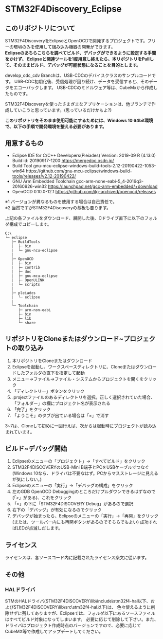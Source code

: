 # STM32F4Discovery_Eclipse

## このリポジトリについて
STM32F4DiscoveryをEclipseとOpenOCDで開発するプロジェクトです。フリーの環境のみを使用して組み込み機器の開発ができます。</br>
<b>Eclipseのあちらこちらを調べてビルド、デバッグができるように設定する手間をかけず、
Eclipseと関連ツールを1度用意し終えたら、本リポジトリをPullして、そのままビルド、デバッグが可能状態になることを目的とします。</b></br>

develop_cdc_cdv Branchは、USB-CDCのデバイスクラスのサンプルコードです。
USB-CDC初期化後、受信処理が回り続け、データを受信すると、そのデータをエコーバックします。
USB-CDCのミドルウェア等は、CubeMxから作成したものです。

STM32F4Discoveryを使ったさまざまなアプリケーションは、他ブランチで作成していこうと思っています。(思っているだけかもよ?)

<b>このリポジトリをそのまま使用可能にするためには、Windows 10 64bit環境で、以下の手順で開発環境を整える必要があります。</b>

## 用意するもの<br>
* Eclipse IDE for C/C++ Developers(Pleiades) Version: 2019-09 R (4.13.0) Build id: 20190917-1200
https://mergedoc.osdn.jp/
* Build Tool gnu-mcu-eclipse-windows-build-tools-2.12-20190422-1053-win64
https://github.com/gnu-mcu-eclipse/windows-build-tools/releases/v2.12-20190422/
* GNU Arm Embedded Toolchain gcc-arm-none-eabi-5_4-2016q3-20160926-win32
https://launchpad.net/gcc-arm-embedded/+download
* OpenOCD 0.10.0-12.1
https://github.com/ilg-archived/openocd/releases

※1 バージョンが異なるものを使用する場合は自己責任で。<br>
※2 当然ですがSTM32F4Discoveryの基板も要ります。

上記の各ファイルをダウンロード、展開した後、Cドライブ直下に以下のフォルダ構成でコピーします。
```
C:\
└─ eclipse
   ├─ BuildTools
   |  ├─ bin
   |  └─ gnu-ncu-eclipse
   |
   ├─ OpenOCD
   |  ├─ bin
   |  ├─ contrib
   |  ├─ doc
   |  ├─ gnu-mcu-eclipse
   |  ├─ OpenULINK
   |  └─ scripts
   |
   ├─ pleiades
   |  └─ eclipse
   |
   └─ Toolchain
      ├─ arm-non-eabi
      ├─ bin
      ├─ lib
      └─ share
```

## リポジトリをCloneまたはダウンロード~プロジェクトの取り込み
1. 本リポジトリをCloneまたはダウンロード
1. Eclipseを起動し、ワークスペースディレクトリに、Cloneまたはダウンロードしたフォルダの直下を指定して起動
1. メニュー→ファイル→ファイル・システムからプロジェクトを開くをクリック
1. 「ディレクトリー」ボタンをクリック
1. .projectファイルのあるディレクトリを選択。正しく選択されていた場合、「フォルダー」の欄にプロジェクト名が表示される
1. 「完了」をクリック
1. 「ようこそ」のタブが出ている場合は「×」で消す

3~7は、Cloneして初めに一回行えば、次からは起動時にプロジェクトが読み込まれています。

## ビルド~デバッグ開始
1. Eclipseのメニューの「プロジェクト」→「すべてビルド」をクリック
1. STM32F4DISCOVERYのUSB-Mini B端子とPCをUSBケーブルでつなぐ(Windows 10なら、ドライバは不要なはず。PCからマスストレージに見えるが気にしない。)
1. Eclipseのメニューの「実行」→「デバッグの構成」をクリック
1. 左のGDB OpenOCD Debuggingのところだけプルダウンできるはずなので(「>」がある)、これをクリック
1. 「>」の下に「STM32F4DISCOVERY Debug」があるので選択
1. 右下の「デバッグ」が有効になるのでクリック
1. デバッグが始まったら、Eclipseのメニューの「実行」→「再開」をクリック(または、ツールバー内にも再開ボタンがあるのでそちらでもよい)
成功すればLEDが点滅しだします。

## ライセンス
ライセンスは、各ソースコード内に記載されたライセンス条文に従います。

## その他

### HALドライバ
STMのHALドライバ(STM32F4DISCOVERY\lib\include\stm32f4-hal以下、およびSTM32F4DISCOVERY\lib\src\stm32f4-hal以下)は、
色々使えるように削除せずに残してありますが、Eclipseでは、フォルダ以下にあるソースファイルはすべてビルド対象になってしまいます。
必要に応じて削除して下さい。また、ドライバはプロジェクト作成時点のバージョンですので、必要に応じてCubeMX等で作成してアップデートしてください。
